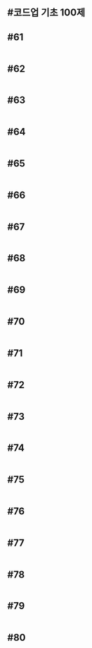 #코드업 기초 100제
---


## #61
``` python

```

## #62
``` python

```

## #63
``` python

```

## #64
``` python

```

## #65
``` python

```

## #66
``` python

```

## #67
``` python

```

## #68
``` python

```

## #69
``` python

```

## #70
``` python

```

## #71
``` python

```

## #72
``` python

```

## #73
``` python

```

## #74
``` python

```

## #75
``` python

```

## #76
``` python

```

## #77
``` python

```

## #78
``` python

```

## #79
``` python

```

## #80
``` python

```